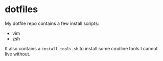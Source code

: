 # dotfiles

My dotfile repo contains a few install scripts:
- vim
- zsh

It also contains a `install_tools.sh` to install some cmdline tools I cannot live without.
